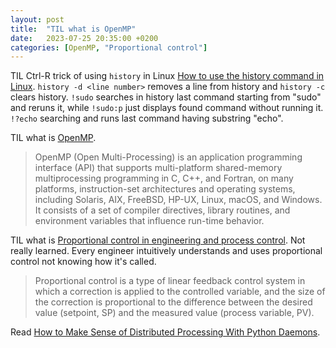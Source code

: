 ```yaml
---
layout: post
title:  "TIL what is OpenMP"
date:   2023-07-25 20:35:00 +0200
categories: [OpenMP, "Proportional control"]
---
```

TIL Ctrl-R trick of using `history` in Linux [How to use the history command in Linux](https://opensource.com/article/18/6/history-command). `history -d <line number>` removes a line from history and `history -c` clears history. `!sudo` searches in history last command starting from "sudo" and reruns it, while `!sudo:p` just displays found command without running it. `!?echo` searching and runs last command having substring "echo".

TIL what is [OpenMP](https://en.wikipedia.org/wiki/OpenMP).

> OpenMP (Open Multi-Processing) is an application programming interface (API) that supports multi-platform shared-memory multiprocessing programming in C, C++, and Fortran, on many platforms, instruction-set architectures and operating systems, including Solaris, AIX, FreeBSD, HP-UX, Linux, macOS, and Windows. It consists of a set of compiler directives, library routines, and environment variables that influence run-time behavior.

TIL what is [Proportional control in engineering and process control](https://en.wikipedia.org/wiki/Proportional_control). Not really learned. Every engineer intuitively understands and uses proportional control not knowing how it's called.

> Proportional control is a type of linear feedback control system in which a correction is applied to the controlled variable, and the size of the correction is proportional to the difference between the desired value (setpoint, SP) and the measured value (process variable, PV).

Read [How to Make Sense of Distributed Processing With Python Daemons](https://betterprogramming.pub/how-to-make-sense-of-distributed-processing-with-python-daemons-586ee12f7f4d).
